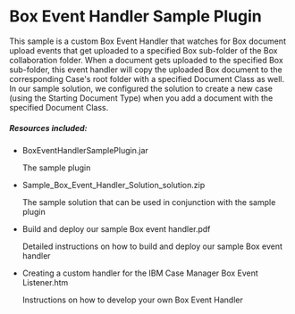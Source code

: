 # Box Event Handler Sample Plugin

This sample is a custom Box Event Handler that watches for Box document upload events that get uploaded to a specified Box sub-folder of the Box collaboration folder. When a document gets uploaded to the specified Box sub-folder, this event handler will copy the uploaded Box document to the corresponding Case's root folder with a specified Document Class as well. In our sample solution, we configured the solution to create a new case (using the Starting Document Type) when you add a document with the specified Document Class.

##### Resources included:
- BoxEventHandlerSamplePlugin.jar

  The sample plugin

- Sample_Box_Event_Handler_Solution_solution.zip

  The sample solution that can be used in conjunction with the sample plugin

- Build and deploy our sample Box event handler.pdf

  Detailed instructions on how to build and deploy our sample Box event handler

- Creating a custom handler for the IBM Case Manager Box Event Listener.htm

  Instructions on how to develop your own Box Event Handler

